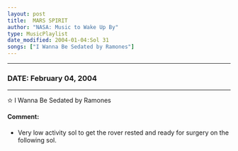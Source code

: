 ```yaml
---
layout: post
title:  MARS SPIRIT
author: "NASA: Music to Wake Up By"
type: MusicPlaylist
date_modified: 2004-01-04:Sol 31
songs: ["I Wanna Be Sedated by Ramones"]
---
```


----
### DATE: February 04, 2004
----
✫ I Wanna Be Sedated by Ramones

#### Comment:
* Very low activity sol to get the rover rested and ready for surgery on the following sol.



<br/>
<center>
	<a target="_blank"
	   href="https://twitter.com/intent/tweet?hashtags=Space,NASA,Playlist,NASAWakeupCalls,SpaceProgram&text={{ page.author}}, '{{ page.songs.first }}' {{ page.title }}, {{ page.date | date: '%B %d, %Y' }}. {{ site.url }}{{ page.url }} @nasawakeupcalls">
	   <i class="fab fa-twitter" alt="Tweet this page" style="font-size: 1.3em;"></i>
	</a>
	&nbsp; 	<i class="fas fa-user-astronaut" style="font-size: 1.5em;"></i> &nbsp;
    <a type="amzn" search="'I Wanna Be Sedated by Ramones'" category="popular music">
        <i class="fab fa-amazon" style="font-size: 1.3em;"></i>
    </a>
</center>
